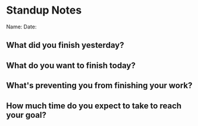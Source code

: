 # Standup Notes

Name:
Date:

## What did you finish yesterday?

## What do you want to finish today?

## What's preventing you from finishing your work?

## How much time do you expect to take to reach your goal?


